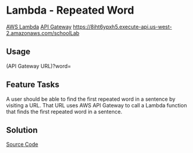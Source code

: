 # Lambda - Repeated Word 
[AWS Lambda](https://docs.aws.amazon.com/lambda/latest/dg/welcome.html)
[API Gateway](https://8iht6ypxh5.execute-api.us-west-2.amazonaws.com/schoolLab) https://8iht6ypxh5.execute-api.us-west-2.amazonaws.com/schoolLab

## Usage
(API Gateway URL)?word=<YOUR WORDS>

## Feature Tasks
A user should be able to find the first repeated word in a sentence by visiting a URL.
That URL uses AWS API Gateway to call a Lambda function that finds the first repeated word in a sentence.

## Solution
[Source Code](https://github.com/idothestamping/lambda-repeatedWord/blob/master/src/main/java/lambda/repeatedWord/RepeatedWord.java)
